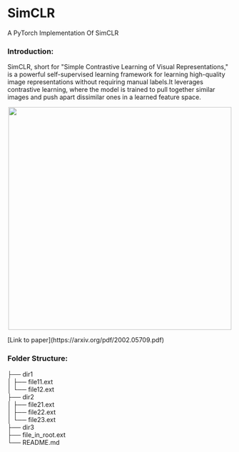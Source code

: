 # SimCLR
A PyTorch Implementation Of SimCLR<br>

### Introduction: 
SimCLR, short for "Simple Contrastive Learning of Visual Representations," is a powerful self-supervised learning framework for learning high-quality image representations without requiring manual labels.It leverages contrastive learning, where the model is trained to pull together similar images and push apart dissimilar ones in a learned feature space.
<p align="center">
  <img src="https://github.com/Spijkervet/SimCLR/blob/master/media/architecture.png?raw=true" width="500"/>
</p>
[Link to paper](https://arxiv.org/pdf/2002.05709.pdf)<br>

### Folder Structure:
├── dir1<br>
│   ├── file11.ext<br>
│   └── file12.ext<br>
├── dir2<br>
│   ├── file21.ext<br>
│   ├── file22.ext<br>
│   └── file23.ext<br>
├── dir3<br>
├── file_in_root.ext<br>
└── README.md



